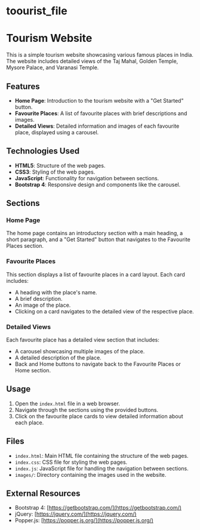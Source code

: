 # toourist_file
# Tourism Website

This is a simple tourism website showcasing various famous places in India. The website includes detailed views of the Taj Mahal, Golden Temple, Mysore Palace, and Varanasi Temple.

## Features

- **Home Page**: Introduction to the tourism website with a "Get Started" button.
- **Favourite Places**: A list of favourite places with brief descriptions and images.
- **Detailed Views**: Detailed information and images of each favourite place, displayed using a carousel.

## Technologies Used

- **HTML5**: Structure of the web pages.
- **CSS3**: Styling of the web pages.
- **JavaScript**: Functionality for navigation between sections.
- **Bootstrap 4**: Responsive design and components like the carousel.

## Sections

### Home Page

The home page contains an introductory section with a main heading, a short paragraph, and a "Get Started" button that navigates to the Favourite Places section.

### Favourite Places

This section displays a list of favourite places in a card layout. Each card includes:
- A heading with the place's name.
- A brief description.
- An image of the place.
- Clicking on a card navigates to the detailed view of the respective place.

### Detailed Views

Each favourite place has a detailed view section that includes:
- A carousel showcasing multiple images of the place.
- A detailed description of the place.
- Back and Home buttons to navigate back to the Favourite Places or Home section.

## Usage

1. Open the `index.html` file in a web browser.
2. Navigate through the sections using the provided buttons.
3. Click on the favourite place cards to view detailed information about each place.

## Files

- `index.html`: Main HTML file containing the structure of the web pages.
- `index.css`: CSS file for styling the web pages.
- `index.js`: JavaScript file for handling the navigation between sections.
- `images/`: Directory containing the images used in the website.

## External Resources

- Bootstrap 4: [https://getbootstrap.com/](https://getbootstrap.com/)
- jQuery: [https://jquery.com/](https://jquery.com/)
- Popper.js: [https://popper.js.org/](https://popper.js.org/)
